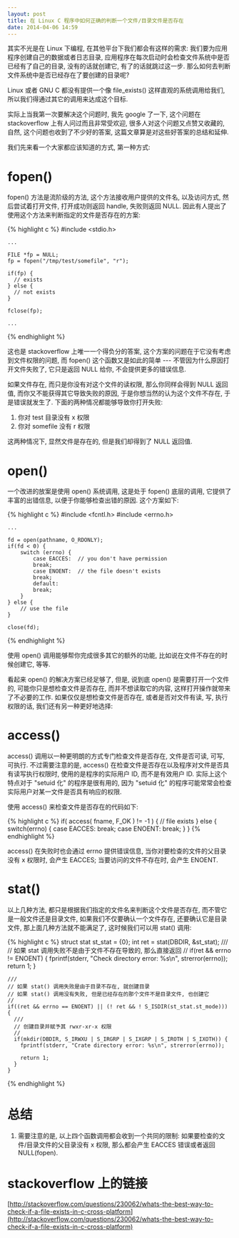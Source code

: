 ```yaml
---
layout: post
title: 在 Linux C 程序中如何正确的判断一个文件/目录文件是否存在
date: 2014-04-06 14:59
---
```


其实不光是在 Linux 下编程, 在其他平台下我们都会有这样的需求: 我们要为应用程序创建自己的数据或者日志目录, 应用程序在每次启动时会检查文件系统中是否已经有了自己的目录, 没有的话就创建它, 有了的话就跳过这一步. 那么如何去判断文件系统中是否已经存在了要创建的目录呢?

Linux 或者 GNU C 都没有提供一个像 file\_exists() 这样直观的系统调用给我们, 所以我们得通过其它的调用来达成这个目标. 

实际上当我第一次要解决这个问题时, 我先 google 了一下, 这个问题在 stackoverflow 上有人问过而且非常受欢迎, 很多人对这个问题又点赞又收藏的, 自然, 这个问题也收到了不少好的答案, 这篇文章算是对这些好答案的总结和延伸.

我们先来看一个大家都应该知道的方式, 第一种方式:

# fopen()

fopen() 方法是流阶级的方法, 这个方法接收用户提供的文件名, 以及访问方式, 然后尝试着打开文件, 打开成功则返回 handle, 失败则返回 NULL. 因此有人提出了使用这个方法来判断指定的文件是否存在的方案:

{% highlight c %}
    #include <stdio.h>

    ...

    FILE *fp = NULL;
    fp = fopen("/tmp/test/somefile", "r");

    if(fp) {
      // exists
    } else {
      // not exists
    }

    fclose(fp);

    ...
{% endhighlight %}

这也是 stackoverflow 上唯一一个得负分的答案, 这个方案的问题在于它没有考虑到文件权限的问题, 而 fopen() 这个函数又是如此的简单 --- 不管因为什么原因打开文件失败了, 它只是返回 NULL 给你, 不会提供更多的错误信息. 

如果文件存在, 而只是你没有对这个文件的读权限, 那么你同样会得到 NULL 返回值, 而你又不能获得其它导致失败的原因, 于是你想当然的认为这个文件不存在, 于是错误就发生了. 下面的两种情况都能够导致你打开失败:

1.  你对 test 目录没有 x 权限
2.  你对 somefile 没有 r 权限

这两种情况下, 显然文件是存在的, 但是我们却得到了 NULL 返回值. 

# open()

一个改进的放案是使用 open() 系统调用, 这是处于 fopen() 底层的调用, 它提供了丰富的出错信息, 以便于你能够检查出错的原因. 这个方案如下:

{% highlight c %}
    #include <fcntl.h>
    #include <errno.h>

    ...

    fd = open(pathname, O_RDONLY);
    if(fd < 0) {
        switch (errno) {
            case EACCES:  // you don't have permission
            break;
            case ENOENT:  // the file doesn't exists
            break;
            default:
            break;
        }
    } else {
        // use the file
    }

    close(fd);
{% endhighlight %}

使用 open() 调用能够帮你完成很多其它的额外的功能, 比如说在文件不存在的时候创建它, 等等.

看起来 open() 的解决方案已经足够了, 但是, 说到底 open() 是需要打开一个文件的, 可能你只是想检查文件是否存在, 而并不想读取它的内容, 这样打开操作就带来了不必要的工作. 如果仅仅是想检查文件是否存在, 或者是否对文件有读, 写, 执行权限的话, 我们还有另一种更好地选择:

# access()

access() 调用以一种更明朗的方式专门检查文件是否存在, 文件是否可读, 可写, 可执行. 不过需要注意的是, access() 在检查文件是否存在以及程序对文件是否具有读写执行权限时, 使用的是程序的实际用户 ID, 而不是有效用户 ID. 实际上这个特点对于 "setuid 化" 的程序是很有用的, 因为 "setuid 化" 的程序可能常常会检查实际用户对某一文件是否具有响应的权限.

使用 access() 来检查文件是否存在的代码如下:

{% highlight c %}
    if( access( fname, F_OK ) != -1 ) {
        // file exists
    } else {
        switch(errno) {
            case EACCES:
                break;
            case ENOENT:
                break;
        }
    }
{% endhighlight %}

access() 在失败时也会通过 errno 提供错误信息, 当你对要检查的文件的父目录没有 x 权限时, 会产生 EACCES; 当要访问的文件不存在时, 会产生 ENOENT.

# stat()

以上几种方法, 都只是根据我们指定的文件名来判断这个文件是否存在, 而不管它是一般文件还是目录文件, 如果我们不仅要确认一个文件存在, 还要确认它是目录文件, 那上面几种方法就不能满足了, 这时候我们可以用 stat() 调用:

{% highlight c %}
    struct stat st_stat = {0};
    int ret = stat(DBDIR, &st_stat);
    ///
    // 如果 stat 调用失败不是由于文件不存在导致的, 那么直接返回
    //
    if(ret && errno != ENOENT) {
      fprintf(stderr, "Check directory error: %s\n", strerror(errno));
      return 1;
    }
  
    ///
    // 如果 stat() 调用失败是由于目录不存在, 就创建目录
    // 如果 stat() 调用没有失败, 但是已经存在的那个文件不是目录文件, 也创建它
    //
    if((ret && errno == ENOENT) || (! ret && ! S_ISDIR(st_stat.st_mode))) {
      ///
      // 创建目录并赋予其 rwxr-xr-x 权限
      //
      if(mkdir(DBDIR, S_IRWXU | S_IRGRP | S_IXGRP | S_IROTH | S_IXOTH)) {
        fprintf(stderr, "Crate directory error: %s\n", strerror(errno));
  
        return 1;
      }
    }
{% endhighlight %}

# 总结

1.  需要注意的是, 以上四个函数调用都会收到一个共同的限制: 如果要检查的文件/目录文件的父目录没有 x 权限, 那么都会产生 EACCES 错误或者返回 NULL(fopen).

# stackoverflow 上的链接

[http://stackoverflow.com/questions/230062/whats-the-best-way-to-check-if-a-file-exists-in-c-cross-platform](http://stackoverflow.com/questions/230062/whats-the-best-way-to-check-if-a-file-exists-in-c-cross-platform)
